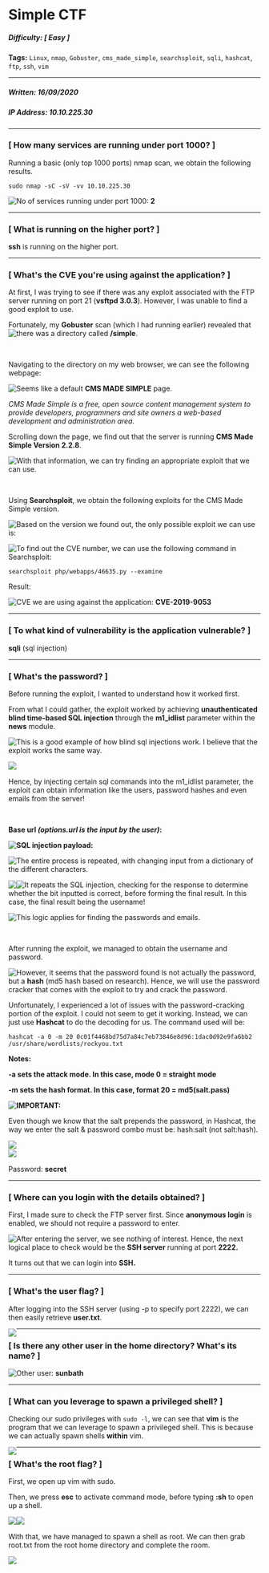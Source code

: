 # Simple CTF

##### Difficulty: [ Easy ]

**Tags:** `Linux`,  `nmap`,  `Gobuster`,  `cms_made_simple`,  `searchsploit`,  `sqli`,  `hashcat`,  `ftp`,   `ssh`,  `vim`

---

##### Written: 16/09/2020

##### IP Address: 10.10.225.30

---

### [ How many services are running under port 1000? ]

Running a basic (only top 1000 ports) nmap scan, we obtain the following results.

```
sudo nmap -sC -sV -vv 10.10.225.30
```

<img style="float: left;" src="screenshots/screenshot1.png">

No of services running under port 1000: **2**

---

### [ What is running on the higher port? ]

**ssh** is running on the higher port.

---

### [ What's the CVE you're using against the application? ] 

At first, I was trying to see if there was any exploit associated with the FTP server running on port 21 (**vsftpd 3.0.3**). However, I was unable to find a good exploit to use.

Fortunately, my **Gobuster** scan (which I had running earlier) revealed that there was a directory called **/simple**.<img style="float: left;" src="screenshots/screenshot2.png">

<br>

Navigating to the directory on my web browser, we can see the following webpage:

<img style="float: left;" src="screenshots/screenshot3.png">

Seems like a default **CMS MADE SIMPLE** page. 

*CMS Made Simple is a free, open source content management system to provide developers, programmers and site owners a web-based development and administration area.*

Scrolling down the page, we find out that the server is running **CMS Made Simple Version 2.2.8**.

<img style="float: left;" src="screenshots/screenshot4.png">

With that information, we can try finding an appropriate exploit that we can use.

<br>

Using **Searchsploit**, we obtain the following exploits for the CMS Made Simple version.

<img style="float: left;" src="screenshots/screenshot5.png">

Based on the version we found out, the only possible exploit we can use is:

<img style="float: left;" src="screenshots/screenshot6.png">

To find out the CVE number, we can use the following command in Searchsploit:

```
searchsploit php/webapps/46635.py --examine
```

Result:

<img style="float: left;" src="screenshots/screenshot7.png">

CVE we are using against the application: **CVE-2019-9053**

---

### [ To what kind of vulnerability is the application vulnerable? ]

**sqli** (sql injection)

---

### [ What's the password? ]

Before running the exploit, I wanted to understand how it worked first. 

From what I could gather, the exploit worked by achieving **unauthenticated blind time-based SQL injection** through the **m1_idlist** parameter within the **news** module.

<img style="float: left;" src="screenshots/screenshot8.png">

This is a good example of how blind sql injections work. I believe that the exploit works the same way.

<img style="float: left;" src="screenshots/screenshot9.png">

<br>

Hence, by injecting certain sql commands into the m1_idlist parameter, the exploit can obtain information like the users, password hashes and even emails from the server!

<br>

**Base url *(options.url is the input by the user)*:**

<img style="float: left;" src="screenshots/screenshot10.png">

**SQL injection payload:**

<img style="float: left;" src="screenshots/screenshot11.png">

The entire process is repeated, with changing input from a dictionary of the different characters.

<img style="float: left;" src="screenshots/screenshot12.png">

<img style="float: left;" src="screenshots/screenshot13.png">

It repeats the SQL injection, checking for the response to determine whether the bit inputted is correct, before forming the final result. In this case, the final result being the username!

<img style="float: left;" src="screenshots/screenshot14.png">

This logic applies for finding the passwords and emails.

<br>

After running the exploit, we managed to obtain the username and password.

<img style="float: left;" src="screenshots/screenshot15.png">

However, it seems that the password found is not actually the password, but a **hash** (md5 hash based on research). Hence, we will use the password cracker that comes with the exploit to try and crack the password.

Unfortunately, I experienced a lot of issues with the password-cracking portion of the exploit. I could not seem to get it working. Instead, we can just use **Hashcat** to do the decoding for us. The command used will be:

```
hashcat -a 0 -m 20 0c01f4468bd75d7a84c7eb73846e8d96:1dac0d92e9fa6bb2 /usr/share/wordlists/rockyou.txt
```

**Notes:**

**-a sets the attack mode. In this case, mode 0 = straight mode**

**-m sets the hash format. In this case, format 20 = md5(salt.pass)**

<img style="float: left;" src="screenshots/screenshot16.png">

**IMPORTANT:**

Even though we know that the salt prepends the password, in Hashcat, the way we enter the salt & password combo must be: hash:salt (not salt:hash).

<img style="float: left;" src="screenshots/screenshot17.png">

<br>

<img style="float: left;" src="screenshots/screenshot18.png">

<br>

Password: **secret**

---

### [ Where can you login with the details obtained? ]

First, I made sure to check the FTP server first. Since **anonymous login** is enabled, we should not require a password to enter.

<img style="float: left;" src="screenshots/screenshot19.png">

After entering the server, we see nothing of interest. Hence, the next logical place to check would be the **SSH server** running at port **2222.**

It turns out that we can login into **SSH.**

---

### [ What's the user flag? ]

After logging into the SSH server (using -p to specify port 2222), we can then easily retrieve **user.txt**.

<img style="float: left;" src="screenshots/screenshot20.png">

---

### [ Is there any other user in the home directory? What's its name? ]

<img style="float: left;" src="screenshots/screenshot21.png">

Other user: **sunbath**

---

### [ What can you leverage to spawn a privileged shell? ]

Checking our sudo privileges with ```sudo -l```, we can see that **vim** is the program that we can leverage to spawn a privileged shell. This is because  we can actually spawn shells **within** vim.

<img style="float: left;" src="screenshots/screenshot22.png">

---

### [ What's the root flag? ]

First, we open up vim with sudo.

Then, we press **esc** to activate command mode, before typing **:sh** to open up a shell.

<img style="float: left;" src="screenshots/screenshot23.png">

<img style="float: left;" src="screenshots/screenshot24.png">

<br>

With that, we have managed to spawn a shell as root. We can then grab root.txt from the root home directory and complete the room.

<img style="float: left;" src="screenshots/screenshot25.png">

